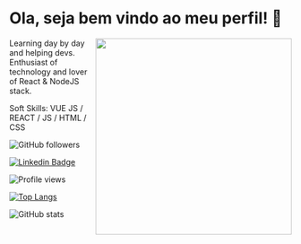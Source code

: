 # Ola, seja bem vindo ao meu perfil! 👋

<img align="right" src="https://ik.imagekit.io/danilovieira/undraw_hacker_mind_6y85_Zn1Vl8GZC.png" width="350"/>

Learning day by day and helping devs. Enthusiast of technology and lover of React & NodeJS stack.

Soft Skills: VUE JS / REACT / JS / HTML / CSS

![GitHub followers](https://img.shields.io/github/followers/danilo-vieira?labelColor=8257e5&color=8257e5&logo=github&label=Followers&logoColor=white&style=flat-square)

[![Linkedin Badge](https://img.shields.io/badge/-Danilo%20Vieira-8257e5?style=flat-square&labelColor=8257e5&logo=linkedin&logoColor=white&link=https://www.linkedin.com/in/rodrigo-braga-developer/)](https://www.linkedin.com/in/rodrigo-braga-developer/)

![Profile views](https://gpvc.arturio.dev/digosts)

[![Top Langs](https://github-readme-stats.vercel.app/api/top-langs/?username=digosts&layout=compact)](https://github.com/anuraghazra/github-readme-stats)

![GitHub stats](https://github-readme-stats.vercel.app/api?username=digosts&show_icons=true&theme=radical)  
